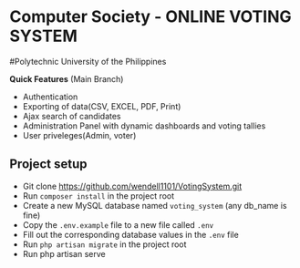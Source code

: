 # Computer Society - ONLINE VOTING SYSTEM 
#Polytechnic University of the Philippines


**Quick Features** (Main Branch)
* Authentication
* Exporting of data(CSV, EXCEL, PDF, Print)
* Ajax search of candidates
* Administration Panel with dynamic dashboards and voting tallies
* User priveleges(Admin, voter)

## Project setup
-   Git clone https://github.com/wendell1101/VotingSystem.git
-   Run `composer install` in the project root
-   Create a new MySQL database named `voting_system` (any db_name is fine)
-   Copy the `.env.example` file to a new file called `.env`
-   Fill out the corresponding database values in the `.env` file
-   Run `php artisan migrate` in the project root
-   Run php artisan serve
